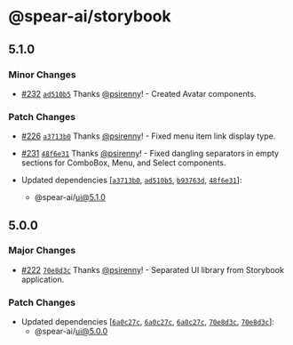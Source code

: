 # @spear-ai/storybook

## 5.1.0

### Minor Changes

- [#232](https://github.com/spear-ai/ui/pull/232) [`ad510b5`](https://github.com/spear-ai/ui/commit/ad510b5e0fd3ddd515f08dca48a568f86cc2c92d) Thanks [@psirenny](https://github.com/psirenny)! - Created Avatar components.

### Patch Changes

- [#226](https://github.com/spear-ai/ui/pull/226) [`a3713b0`](https://github.com/spear-ai/ui/commit/a3713b0078d28264d5234d5a15d38a282be457cb) Thanks [@psirenny](https://github.com/psirenny)! - Fixed menu item link display type.

- [#231](https://github.com/spear-ai/ui/pull/231) [`48f6e31`](https://github.com/spear-ai/ui/commit/48f6e31315c525c057bd78f605357e8617938de3) Thanks [@psirenny](https://github.com/psirenny)! - Fixed dangling separators in empty sections for ComboBox, Menu, and Select components.

- Updated dependencies [[`a3713b0`](https://github.com/spear-ai/ui/commit/a3713b0078d28264d5234d5a15d38a282be457cb), [`ad510b5`](https://github.com/spear-ai/ui/commit/ad510b5e0fd3ddd515f08dca48a568f86cc2c92d), [`b93763d`](https://github.com/spear-ai/ui/commit/b93763d2aea27a454c4e9537b3777bdfa7d6dc60), [`48f6e31`](https://github.com/spear-ai/ui/commit/48f6e31315c525c057bd78f605357e8617938de3)]:
  - @spear-ai/ui@5.1.0

## 5.0.0

### Major Changes

- [#222](https://github.com/spear-ai/ui/pull/222) [`70e8d3c`](https://github.com/spear-ai/ui/commit/70e8d3cb399d40ade9cb3dbe18ca011ddd01a403) Thanks [@psirenny](https://github.com/psirenny)! - Separated UI library from Storybook application.

### Patch Changes

- Updated dependencies [[`6a0c27c`](https://github.com/spear-ai/ui/commit/6a0c27ce383b83ac833c611c459de838a8b42285), [`6a0c27c`](https://github.com/spear-ai/ui/commit/6a0c27ce383b83ac833c611c459de838a8b42285), [`6a0c27c`](https://github.com/spear-ai/ui/commit/6a0c27ce383b83ac833c611c459de838a8b42285), [`70e8d3c`](https://github.com/spear-ai/ui/commit/70e8d3cb399d40ade9cb3dbe18ca011ddd01a403), [`70e8d3c`](https://github.com/spear-ai/ui/commit/70e8d3cb399d40ade9cb3dbe18ca011ddd01a403)]:
  - @spear-ai/ui@5.0.0
